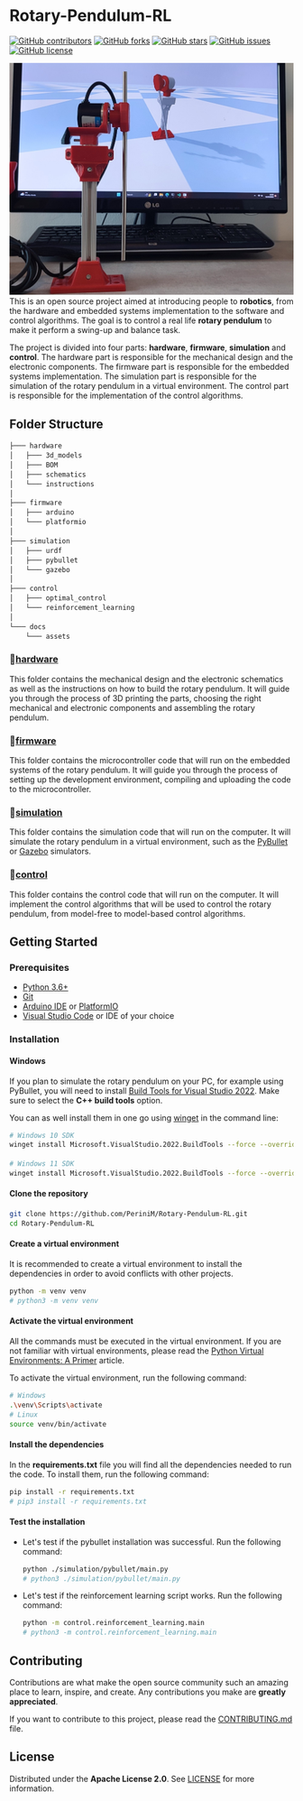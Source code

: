 # Rotary-Pendulum-RL

[![GitHub contributors](https://img.shields.io/github/contributors/PeriniM/Rotary-Pendulum-RL)](https://github.com/PeriniM/Rotary-Pendulum-RL/graphs/contributors)
[![GitHub forks](https://img.shields.io/github/forks/PeriniM/Rotary-Pendulum-RL)](https://github.com/PeriniM/Rotary-Pendulum-RL/network/members)
[![GitHub stars](https://img.shields.io/github/stars/PeriniM/Rotary-Pendulum-RL)](https://github.com/PeriniM/Rotary-Pendulum-RL/stargazers)
[![GitHub issues](https://img.shields.io/github/issues/PeriniM/Rotary-Pendulum-RL)](https://github.com/PeriniM/Rotary-Pendulum-RL/issues)
[![GitHub license](https://img.shields.io/github/license/PeriniM/Rotary-Pendulum-RL)](LICENSE)

<!-- add image with markdown -->
![Rotary Pendulum](docs/assets/rotary_pybullet.jpg)
This is an open source project aimed at introducing people to **robotics**, from the hardware and embedded systems implementation to the software and control algorithms. The goal is to control a real life **rotary pendulum** to make it perform a swing-up and balance task.

The project is divided into four parts: **hardware**, **firmware**, **simulation** and **control**. The hardware part is responsible for the mechanical design and the electronic components. The firmware part is responsible for the embedded systems implementation. The simulation part is responsible for the simulation of the rotary pendulum in a virtual environment. The control part is responsible for the implementation of the control algorithms.

## Folder Structure

```bash
├─── hardware
│   ├─── 3d_models
│   ├─── BOM
│   ├─── schematics
│   └─── instructions
│
├─── firmware
│   ├─── arduino
│   └─── platformio
│
├─── simulation
│   ├─── urdf
│   ├─── pybullet
│   └─── gazebo
│
├─── control
│   ├─── optimal_control
│   └─── reinforcement_learning
│
└─── docs
    └─── assets
```
### 📂[hardware](hardware)

This folder contains the mechanical design and the electronic schematics as well as the instructions on how to build the rotary pendulum.
It will guide you through the process of 3D printing the parts, choosing the right mechanical and electronic components and assembling the rotary pendulum.

### 📂[firmware](firmware)

This folder contains the microcontroller code that will run on the embedded systems of the rotary pendulum.
It will guide you through the process of setting up the development environment, compiling and uploading the code to the microcontroller.

### 📂[simulation](simulation)

This folder contains the simulation code that will run on the computer. It will simulate the rotary pendulum in a virtual environment, such as the [PyBullet](https://pybullet.org/wordpress/) or [Gazebo](http://gazebosim.org/) simulators.

### 📂[control](control)

This folder contains the control code that will run on the computer. It will implement the control algorithms that will be used to control the rotary pendulum, from model-free to model-based control algorithms.

## Getting Started

### Prerequisites

* [Python 3.6+](https://www.python.org/downloads/)
* [Git](https://git-scm.com/downloads)
* [Arduino IDE](https://www.arduino.cc/en/software) or [PlatformIO](https://platformio.org/install/ide?install=vscode)
* [Visual Studio Code](https://code.visualstudio.com/download) or IDE of your choice

### Installation

#### Windows

If you plan to simulate the rotary pendulum on your PC, for example using PyBullet, you will need to install [Build Tools for Visual Studio 2022](https://aka.ms/vs/17/release/vs_BuildTools.exe). Make sure to select the **C++ build tools** option.

You can as well install them in one go using [winget](https://docs.microsoft.com/en-us/windows/package-manager/winget/) in the command line:
```bash
# Windows 10 SDK
winget install Microsoft.VisualStudio.2022.BuildTools --force --override "--wait --passive --add Microsoft.VisualStudio.Component.VC.Tools.x86.x64 --add Microsoft.VisualStudio.Component.Windows10SDK"

# Windows 11 SDK
winget install Microsoft.VisualStudio.2022.BuildTools --force --override "--wait --passive --add Microsoft.VisualStudio.Component.VC.Tools.x86.x64 --add Microsoft.VisualStudio.Component.Windows11SDK.22000"

```
#### Clone the repository

```bash
git clone https://github.com/PeriniM/Rotary-Pendulum-RL.git
cd Rotary-Pendulum-RL
```
#### Create a virtual environment

It is recommended to create a virtual environment to install the dependencies in order to avoid conflicts with other projects.

```bash
python -m venv venv
# python3 -m venv venv
```
#### Activate the virtual environment

All the commands must be executed in the virtual environment. If you are not familiar with virtual environments, please read the [Python Virtual Environments: A Primer](https://realpython.com/python-virtual-environments-a-primer/) article.

To activate the virtual environment, run the following command:
```bash
# Windows
.\venv\Scripts\activate
# Linux
source venv/bin/activate
```

#### Install the dependencies

In the **requirements.txt** file you will find all the dependencies needed to run the code. To install them, run the following command:

```bash
pip install -r requirements.txt
# pip3 install -r requirements.txt
```

#### Test the installation

- Let's test if the pybullet installation was successful. Run the following command:

    ```bash
    python ./simulation/pybullet/main.py
    # python3 ./simulation/pybullet/main.py
    ```
- Let's test if the reinforcement learning script works. Run the following command:

    ```bash
    python -m control.reinforcement_learning.main
    # python3 -m control.reinforcement_learning.main
    ```

## Contributing

Contributions are what make the open source community such an amazing place to learn, inspire, and create. Any contributions you make are **greatly appreciated**.

If you want to contribute to this project, please read the [CONTRIBUTING.md](CONTRIBUTING.md) file.

## License

Distributed under the **Apache License 2.0**. See [LICENSE](LICENSE) for more information.
